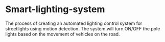 # Smart-lighting-system
The process of creating an automated lighting control system for streetlights using motion detection. The system will turn ON/OFF the pole lights based on the movement of vehicles on the road.
